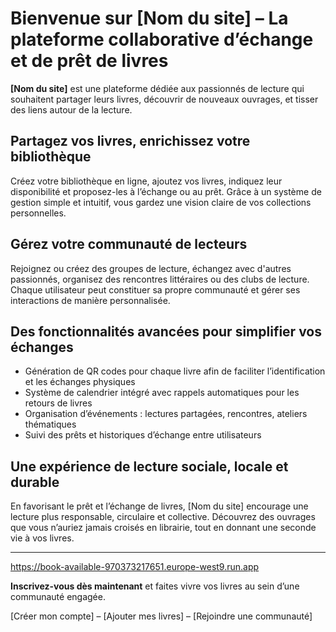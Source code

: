 # Bienvenue sur [Nom du site] – La plateforme collaborative d’échange et de prêt de livres

**[Nom du site]** est une plateforme dédiée aux passionnés de lecture qui souhaitent partager leurs livres, découvrir de nouveaux ouvrages, et tisser des liens autour de la lecture.

## Partagez vos livres, enrichissez votre bibliothèque

Créez votre bibliothèque en ligne, ajoutez vos livres, indiquez leur disponibilité et proposez-les à l’échange ou au prêt. Grâce à un système de gestion simple et intuitif, vous gardez une vision claire de vos collections personnelles.

## Gérez votre communauté de lecteurs

Rejoignez ou créez des groupes de lecture, échangez avec d'autres passionnés, organisez des rencontres littéraires ou des clubs de lecture. Chaque utilisateur peut constituer sa propre communauté et gérer ses interactions de manière personnalisée.

## Des fonctionnalités avancées pour simplifier vos échanges

- Génération de QR codes pour chaque livre afin de faciliter l’identification et les échanges physiques
- Système de calendrier intégré avec rappels automatiques pour les retours de livres
- Organisation d’événements : lectures partagées, rencontres, ateliers thématiques
- Suivi des prêts et historiques d’échange entre utilisateurs

## Une expérience de lecture sociale, locale et durable

En favorisant le prêt et l’échange de livres, [Nom du site] encourage une lecture plus responsable, circulaire et collective. Découvrez des ouvrages que vous n’auriez jamais croisés en librairie, tout en donnant une seconde vie à vos livres.

---

https://book-available-970373217651.europe-west9.run.app

**Inscrivez-vous dès maintenant** et faites vivre vos livres au sein d’une communauté engagée.

[Créer mon compte] – [Ajouter mes livres] – [Rejoindre une communauté]
